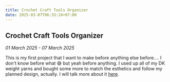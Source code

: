 ```yaml
---
title: Crochet Craft Tools Organizer
date: 2025-03-07T06:33:24+07:00
---
```

## Crochet Craft Tools Organizer

*01 March 2025 - 07 March 2025*

This is my first project that I want to make before anything else before.... I don't know before what 😅 but yeah before anything. I used up all of my DK weight yarns and bought some more to match the esthetics and follow my planned design, actually. I will talk more about it [here](/post/crochet-craft-tools-organizer).